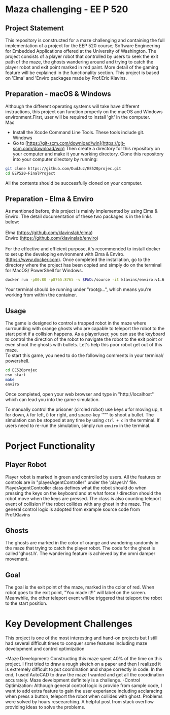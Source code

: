 # Maza challenging - EE P 520


Project Statement
---
This repository is constructed for a maze challenging and containing the full implementation of a project for the EEP 520 course; Software Engineering for Embedded Applications offered at the University of Washington. The project consists of a player robot that controlled by users to seek the exit path of the maze, the ghosts wandering around and trying to catch the player robot and exit point marked in red paint. More detail of the gaming feature will be explained in the functionality section. This project is based on 'Elma' and 'Enviro packages made by Prof.Eric Klavins.

Preparation - macOS & Windows
---
Although the different operating systems will take have different instructions, this project can function properly on the macOS and Windows environment.First, user will be required to install 'git' in the computer.<br />
Mac
- Install the Xcode Command Line Tools. These tools include git.<br />
Windows
- Go to [https://git-scm.com/download/win](https://git-scm.com/download/win)
Then create a directory for this repository on your computer and make it your working directory. Clone this repository into your computer directory by running:
```bash
git clone https://github.com/DudJuz/EE520projec.git
cd EEP520-FinalProject
```
All the contents should be successfully cloned on your computer. <br />

Preparation - Elma & Enviro
---
As mentioned before, this project is mainly implemented by using Elma & Enviro. The detail documentation of these two packages is in the links below: <br/><br />
Elma    (https://github.com/klavinslab/elma)<br />
Enviro  (https://github.com/klavinslab/enviro) <br /> <br />
For the effective and efficient purpose, it's recommended to install docker to set up the developing environment  with Elma & Enviro. (https://www.docker.com).  Once completed the installation, go to the directory where the project has been copied and simply do on the terminal for MacOS/ PowerShell  for Windows. <br /> 
```bash
docker run -p80:80 -p8765:8765 -v $PWD:/source -it klavins/enviro:v1.6 bash
```
Your terminal should be running under "root@...", which means you're working from within the container.<br />

Usage
---
The game is designed to control a trapped robot in the maze where surrounding with orange ghosts who are capable to teleport the robot to the start point if a collision happens. As a player/user, you can use the keyboard to control the direction of the robot to navigate the robot to the exit point or even shoot the ghosts with bullets. Let's help this poor robot get out of this maze. <br />
To start this game, you need to do the following comments in your terminal/ powershell. <br /> 
```bash
cd EE520projec
esm start
make
enviro
```
Once completed, open your web browser and type in "http://localhost" which can lead you into the game simulation. 

To manually control the prisoner (circled robot) use keys `W` for moving up, `S` for down, `A` for left, `D` for right, and space-key '""' to shoot a bullet.
The simulation can be stopped at any time by using `ctrl + c` in the terminal. If users need to re-run the simulation, simply run `enviro` in the terminal. 

Porject Functionality
===
Player Robot
---
Player robot is marked in green and controlled by users. All the features or controls are in "playerAgentController" under the 'player.h' file.  PlayerAgentController class defines what the robot should do when pressing the keys on the keyboard and at what force / direction should the robot move when the keys are pressed. The class is also counting teleport event of collision if the robot collides with any ghost in the maze. The general control logic is adopted from example source code from Prof.Klavins  <br />

Ghosts
---
The ghosts are marked in the color of orange and wandering randomly in the maze that trying to catch the player robot. The code for the ghost is called 'ghost.h'. The wandering feature is achieved by the omni damper movement. <br />

Goal
---
The goal is the exit point of the maze, marked in the color of red. When robot goes to the exit point, "You made it!!" will label on the screen. Meanwhile, the other teleport event will be triggered  that teleport the robot to the start position.<br /> 

Key Development Challenges
===
This project is one of the most interesting and hand-on projects but I still had several difficult times to conquer some features including maze development and control optimization <br />

-Maze Development: Constructing  this maze spent 40% of the time on this project. I first tried to draw a rough sketch on a paper and then I realized it is extremely difficult to put coordination and shape correctly in code. In the end, I used AutoCAD to draw the maze I wanted and get all the coordination accurately. Maze development definitely is a challenge.
-Control Optimization: Although general control logic is provide from sample code, I want to add extra feature to gain the user experiance including acclaracing when press a button, teleport the robot when collides with ghost. Problems were solved by hours reseearching. A helpful post from stack overflow providing ideas to solve the problems.


